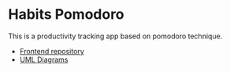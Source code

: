 # Habits Pomodoro

This is a productivity tracking app based on pomodoro technique.

- [Frontend repository](https://github.com/anshulrr/habits-pomodoro-frontend)
- [UML Diagrams](https://viewer.diagrams.net/?tags=%7B%7D&highlight=0000ff&edit=_blank&layers=1&nav=1&page-id=xpV4QoCtFRpsXmGTpsFL&title=Habits%20Pomodoro#R%3Cmxfile%20pages%3D%225%22%3E%3Cdiagram%20id%3D%22vgpWLiPopfS67RYWvQlp%22%20name%3D%22CRC%22%3E7V1bc9soGP01ntl98I4s%2BZI8xsplp9vOZuN0u9uXDrawxAYJFeHY7q9fkJBjW8i3SA5KmUkbCT4DQufAdwwfaTluuLijIA4%2BEQ%2Film35FHkt57pl2x3%2BjyfEwIcbCcJihH7kiZZMnSEPJhuGjBDMULyZOCFRBCdsIw1QSuabZlOCi80YTQCGhdQvyGNBlnphD17Sf4fID%2FKKOv3LLCcEubFseBIAj8zXkpyblt1v2c4CtJxhS6Rt%2FjguJYTtNcuNw4ULsejZvF%2Bzem9PL2D17BRGrKIy55%2B6frDof%2F6TDf7%2Br%2F1tOkRfR21Z0TPAM9ntjyB5kt3Glvm74D0Yi0sGxiJpmDBAmUSIw2sb8nfOAIog5Qmd9B5jECcoNb9OLQKEvY9gSWYsLyi%2FG07RAnoPGUDEpzlWPvLCEvnRKS98JBuT3iOMXYIJTRvnWJbr9vvSbi3duep2uldpayl5gqoc%2BfSQMrgo7fnOIZDZ7vw7SELI6JLfy5LtgYTjUhZ7Ke%2FnL%2Bi2%2BzItWEf2hUwEkkD%2BquyjEMFtJSiqxZBdwNBu%2FDwILg4DQtEPgRos3%2Bo6ptL7OQoxiDjJgbeVNCTeUiYxEssrDKdMXo4JYySUN1T2pKWEpUdJ%2FAioD5kCXBGJBNpjgiKW9n1vyH9457jWb71Wjz%2BZy%2B87L%2Ff8R5hTDsOIo44zQhQLQcLmMGE7oVgG3oMgWs7tV%2BBW4tQ5FKY9vWHqFGD6AJOYvyc0RhgxxIcbu4%2FFSxpTfuWLqzb%2FAJ%2FzJhTFDJFIbRBT8p%2BY75SZUwx8dQ4ry5hS%2BH0Go8lSnc2BhPgUBz1BMUw4MMWUO4tKGiBM%2BC8MI5%2B%2FPrUJA2zGX9qVeHmeJ0p2RTtQhJJA3JWwmSOQIYAf%2BMODyE8nhoCFWA7i8wAxOIrBRJjOuQOSTRPCNQBj5Vgu6XYcpQmnxhSn03uAeOOjnLCQ3jzDjLeiOQAjn%2BddZ2UOE94wFPkfsxo4T4aCYoi7H1fSMG1GXXNK%2BUD6CsKuMbTjHMvQY%2Bp9qf3l3Z9QPcD8JUUcykMOXy85apzYGC1WffDWY0y3MMa4YsYZEwoYoaoB5nMCqSL5vnRMuU0HFOuXe4r4DMqWvypsHjMTl3etT6jS5HbHIHNPQuIRSppH%2FCKrt2jffJIvthhmSP%2FWpO8VSL9ibyNlVE0%2BakUyqjfo7JdR9qUCibnTqql%2F2jcySksZ1atPRilh6ugN08GJMioCITxZoezVYJP0le9XN5SPn89C0qgsMUpEQ8i0JdRZ8lTyJBPpVjXPPapQF52Tgf0KdVGndyTlqnWRDqr%2B%2FblIF1Xpouzb6XK5ZLmNJeeJ2qVJRFxssWCDGd23JeYh1b8%2FYl4WiJl9v2CES%2B3CxRk4B3qEtt4eYb4%2BbJSLZsrl8rzK5VJzmBbXul%2BrXHaoDoWWaJpD0lC1kA1HNcqFXTivXy1s1%2F7%2BfJJOcUPBq9RC03jXACHwao4dqwTOyLkDan%2BHnCvujjhCUxtZUJ0s6B7obWmvCopr4UYV6KAKMqobWZB3R3H59rWyAMNnsdF6nyyQ%2B8aMMjgb8rtGGTTbSymuke9TBty6RBzwnH37NLQlYBMkwmvJZiSCZuQrrvzfrvYQGmFQuTDIv1aX7tbqft3fytM2hEGuIHR1uIqLwUYYaCEMBvUJAyVQO5oDtbg4eoAy%2BCPicLUtjw%2F9quw7KPz%2FCC6YNCovgi0FB65SO4SXWVDGHMKn%2FDrkEAhwA7c6NFU%2FXFSoHyzVTqBdjKjWhzmo%2BvfnxNjW0QrCLCLoSqfFFpYNvc5IrxG5c%2FtfvRvv4a%2FR4GvbDv0vd4pw8kx8N1IeaB5Onocz5HEQCq9LGaarTxiEEkLFxV%2BjDs6sDsqpfcZocn3CIJTdcWo0efmqAQy5l6%2FOikGSzAn1mueG6B%2BJXT4I1RmJfb6NzQdV%2F%2F48keMjsfeFFtQVif0SbV3IGkHGODUauEKoVyB2LRw%2FOhDbcL46zuMP4zZ69OM4ivsfrG%2FDz%2BjiWaE%2B9p5kYBRIdQdadTuKgAbNJYgSR0aCvLkEKef3TylBlN1xqgTJA60tFPH%2FQhSV2KX45b8ZKpUskbczP8uxoIBoWdD1enh2WmN%2B%2FFQMZkl%2BPSFhjOEqy0PJBFDPHE1Vx%2BxQPiQaQdRg56iyo6l%2BqvWQJnHMCBLdOFfcWrxX0estSDTdMZVvkVI4dprvkFLCxpwEpaf%2BqPEkKM33Rym749SToHzIRzEgik9Wo%2BGOc6HKjfhvEIpZOhon8eaHco3jbtukz7iZNKYQPLW2D6DiDkO0wbn%2B95k4Ez5zYtpJ5sUI1RJTmDVGGqw1j%2Ff1ZXaFs5TbrNiVgeKxAQY03Hjupvla%2Bm%2FvKh92ze6uBvtbpx4z1TSC6bW5qxYymb1db0iu5UWAP1zj4b%2F3Pbf35Xvw6R%2FUUYiZR3NS1FlCwtsdS%2BEyah4UrsSQUTZvrmzKuf0zhoQre6P6I27NaVBn8EPKRxwT8t1Yr6Pik2Obxjq9PP1aGGbivPVinOJIWBPmbcK8j4WRORVWU1%2B%2FxlNhNV%2FFUOP0pGNhTZT3u1UMlZ4fa76qfBNO20erBiMPdKWTWQmon16p7Z6%2FeZ634uVPyTs3%2FwM%3D%3C%2Fdiagram%3E%3Cdiagram%20id%3D%22OV2VqlP16esJHzoxOorQ%22%20name%3D%22Class%22%3E7Vxdb%2BI4FP01SLsPrAgJX48EpjNaMZpqaDUjXio3cRO3jp11TIH%2B%2BrUTuyQkFDqlbQBLVMXXN87NzbnHOXbahj2Kll8ZiMPv1Ie40W4FDPkNe9xoty3xIwwxCGDBID2m6EkbW8o6Rz5MCo6cUsxRXDR6lBDo8YINMEYXRbc7isthTD2AYcn6C%2Fk8zKz9dm9t%2FwZREOoTWd1B1hMB7awCT0Lg00XOZH9ptLuNtr0EDdttSFvxY48YpXynm3aOliOIZWZ1XrPzXvz5AM%2FXziDhBxrT%2BQHoeNIJWl1%2Fdn%2Fdv76Z%2FW421YkeAZ6rtF8nkKm08ZW%2BF8kCRRgQ0XLvKOFT1WOJNsAoIOK7JyIVR9ruI2Qcids4VB2cxsLqhQj7E7Cic3k9CQfeg265IWXoSQwLsBpTdDOuACguNu8xlUcKs7hEl8FE%2BFzqJFkbpu9gWXCcgIQrg0cxBnGCbp8vIwIsQMSlnNNIOUX0Eawd0jHybcoBz7VFbcF8G%2Foo31RFkbPIRI4opixNsW0PHcsZpvc0vSMii3C5FQ3WPjDeBMRXSCPI2Uq01cjNrq6RlRp3oNqLdclZXWUL8%2BXWdlRlq6oOngd%2FXWDr8H7K%2FJBAJGgdn%2BMU43N65fh6FeHZrWJ0AAtwEsChS%2BfET15VSzpCcUQuh%2FvWYXpUWoqHrdx2qXKb6pCh%2BI0pCbKzWRLKsouACGadU85QqRtGAOEX%2BmOQJAvK%2FKLLBk8IyPK0fhl9gBrchGbEgTDeMGnuwPCOb2WOJAaeONck9Rk7a8tPdbuliYpj73BK8iHyfUgqKjSmiPAUDx1XfES2R61%2FOo2OCHwk2ta6LT7SnYn6JOJaAErLDgr%2BWEDJITuo4WOpYDuvv4EfVLnJw%2Fdhg%2B4LZPCKOeu9asUu1UoJuRiliMyQq583rD%2BCbSQAiOEap1cSxuOmVcKyXcayXYFbDG4hvqQJ4ojK8Vnmu4HnXZAt1iQiIWToHaD86ZDddwLr1xqxTgVi5agixpD6f%2FFVDP%2FOmFh%2BNTx84jw86O8Has3XNUX1oITqK5A8GLVxrmrD3lttOB%2BiNvaJ7zzVhl4D2l9u%2BDDxGIqzZ5atqkLUHp8nLzlgylW%2FZP%2BNc8zhjS%2FSnPVPqOCBsWya6bCm0%2BHgY2VJv96yxCqvvhldUjtdciDMWppCj1uYWOV1J6NMzpiKLes0pIlVXiO6AuUFTiNNTlSaOPoZXj9i6HZNpInZCNlaueW1srfthHCQPCjJMWQMrCYokcIDywrN1iu6AX%2FGp5nb6je3ZWRudIZOR8fojPrrjEOB9lSERtcIDUPGx600Fr%2Fi2azH7of%2BN4YWTsd1%2F%2F1R8crVJaP38oU5IzbOVGzUbR%2FEiI1txXvot6722yUxiuSIJsHtpH%2BOgqQyG%2BZ9rHrpkfeE7PHJkcpsmBeyDBGfoBgprwxdYLPtcb5KpKMxvFOJ2EaJfGrllpfH3qZEvAyKRoOc7NTX%2BVgN0qu3BukZDVJ%2FDXIgyFqtk9AgfaNBDBHnUX10GoSDS29yMZpEHF1NbmZxtHy6rdgQuWDwvzkk3soIkXMRIn1N0WZLZGeEnyZEKsv31Vsi6eS0XWgQMU2Zv%2Bqo6Xy2ncDPcXOjMhtmc6NewuI9IXt8mxuV2TCbG4aIj2JzI%2FXd8b%2B59PPR%2Bl%2Be2V%2F%2BBw%3D%3D%3C%2Fdiagram%3E%3Cdiagram%20id%3D%22f2OOqvV1SqPA1i1m_Z4T%22%20name%3D%22Sequence%22%3E7Ztdc5s4FIZ%2FjS%2FjQWCwfenYabcz7Wx23W13r3ZUUEATQKyQY7u%2FfiWQMF8xTmNj8JBPdCTrgPS80hGCkbEMdh8pjLwvxEH%2BSNdcip2RsRrpOuC%2F3BBBFxUMosQa%2F1RGTVo32EFxoSAjxGc4KhptEobIZgUbpJRsi8WeiF89jbUNfVSxfscO81LrTJ8e7L8h7HrKEbDmaU4AVWF54rEHHbLNmYyHkW6NdGMHR8b9SNiKP8aSEsIai6nCwW6JfNGyql1Tvx9%2BvYLs2ikK2ZnqtB92k%2B80vsPP%2F%2F6xWP7ODPaN3UlHL9DfyGZ%2FJAFxCCXcutzbvDPSJmR71S%2B8NSNxuAn8DxQG%2FPB%2B62GG1hG0hX3LWeM2jwU%2BTwF%2B%2BERCJnHiLKXpJfEJTSo0Jivxze0BeYE%2FEjfiUxTF%2BGc%2BTRhkuTSHGeXTyMH5pKQwZ5GXiihDu1ebGZzCR7mlPyISIEb3PC1rVpTu06QhSdweQJ4qm5eD2JpKI5RacbOa39T5vKzs%2F%2FPioldw4bX7TPZpgRPrvw1RGXdx0vsLXgBo0S45E5XPj1zxf80gFTXwfofPqlZ%2BHWnFaZkzsXgF9soSaJNFUyuwOLGqMFqzGhjBvNswGpeDceE4PPsrjAcSL0giME8l0eg2iZPLD4sDi5dl0dDMU1k0O82iWcPi63x8xk%2FIx6FAhLcxwzaOYNLQPG9hMwHEfYQo5leIBBy%2BLP94sDWxxbudQf4RmqV9H0YxTjHQEq7sDY3xC%2FoTpYpIrAIDzJcDCx%2B7IbcxIiqOuR8cul9FYmVY3EI2TJzRMlt1HAsxy8TdUMgJ9CLRKpTMAa3X8GwqyDvKs9XMcw62iOCQJRdi3o%2FMVYleQplHXBJCP89vn5Ynr0v%2BDCNicXLWqvyAGn6ych3lZzrwcxV%2B9Jrgro%2F8zAZ%2BrsLP5NTxp%2BO3TOZVfpKI%2F1MYbVhSlwUDEdmkf7nlM45FxjeMtqeGbteJ0IbIqzTUvR55ZaNcIfTqOLpKbsPY1yDv9yM0KQVfoA6hKkEdj91BdXthAKgVgE6OvkDHCarZcUimz5XoLxgf3Z4aZsiuzJCWwuzWZsi6PYhhgKuR8PmnSP20Ec7sOEF1ewcDQW0QZJ5IUMc3n8AJd%2FwHgi4TZdXOY70jSOkgR5C6O7FCMbVxxDAJj0FV3qv5QRgjgejT0FmIR7%2BEzSf2c4LBJnSQ08VgCDmlB%2BHOGQrlGFHLNop8yHjMWPBZB8lb3B6cPwqpH%2BDNdi7VDDqbFz3GZENtJD%2F1BjIb%2FOrzBr8MUhexX%2FUrdZG19NXVVF30riHvY7WHP6io1yrKHhRQc4AGWlGRZTb4vTEVVVdWa48rQNf%2BihzIOPnqRvn79EQiFArUYewlagJpthTNrKI0tMPsb358p40BANLwj8gczyxTple7XOnVPpfIRVV9FC5v6YTuY6GWVGWK45GC1jtHgrZlr491LfdVvt82GU%2BtVgYCoM%2FHzc5vbDSoPgWybFv5PZNqb5RllsLSyWzajo6a%2FN6YhKoPwqyGYLTnwWiZ4eyW1oW1U9Zsxe%2BNaaf6EMdi0M6Naccw9Fa0U74dUvF7W9pRV5fTTvWNhSF0e%2BsqS72A27TKmvYqFtTn5bWNMZ1daVVV8dx1XSZlG15cVmdxeB%2FcePgf%3C%2Fdiagram%3E%3Cdiagram%20id%3D%22yJO7naz2F3Kfsom78dww%22%20name%3D%22Seq%20Auth%22%3E7Ztdc9o4FIZ%2FDTPdi2RsCRtzGSChabOdzLLbbfemo2AB2grLleUA%2BfWVbBn8oYSkIWCoJwmxDkLHlp5XR1%2B0YH%2B%2BHHIUzv5kPqYtYE058Vtw0ALAln%2FSEKIpLhhUjhF5yIyWtsbEx1Eho2CMChIWjWMWBHgsCjbEOVsUs00Yrd7GaIworlj%2FJb6YpVYPdDb295hMZ5kj2%2B2m78xRllnfeDRDPlvkTPCyBdwWgEvUgr2WshV%2FYZ8zJrZmyzLPl31MVc1m9Zr6vfr1AtbPznEgdlRmD%2FzHbD4hl8vF%2F%2Ff94d3ow4fgTDu6RzTW1T4KOQmmPfX8wLqIZVUCq78ay1ZJ61KssgaS1Rqqy3hOrziay8veYkYEHoVorOwLCZ20zcScypQtLycsEJorCVWa7jPKeFIgbA%2FUj7TP2T26S9yoT3EckYd8mgkkcmlJNc6nsU%2FySY1jzqKfGXOBl4%2FWt%2F0cUMpVPsRsjgVfybQuOcN1lSahRnKxIbqT2WY5mt2ONiItmum65BdRIPNqEHbLDaxwI0unQrdpgRP3R8yyN86ipPUvZAbbCpfJnWTvy6up%2Bq%2BYk61AxkgQFmTFygdJS04z7QjGA8BX1sA%2BYXSsAoy2U6XR9Qw02rDeNLbflkbGJQINjG8LI7Sc58Lo1BpGG1RpTBgbqLZC0ZOB9IZMMCWBIibEnMjnwgoJqs23G9s2omRjCyQ%2FwtdpSlEYkbTxrYSmccwjco%2F%2FwqkQEiuLhfLUXw%2FingrUZX5OKHC7tl3gMwvIOTxty4CnU%2FPIbZtCdwnIHEYhI4FInsTptZxBiUvGZe84ZQGieTKPaZj3hIRfz1DbKcZbw%2BjPNiAEak6Q0xC0N4LcAkHAc59HEKgLQegs6omPq3jErro3vYdedyg%2BGWadQ6yGaTIQsZjLgAYsX7bcU1SpRpFTBHpByTSQtjsmBJurRg38C7XYoGyUjb8nHMSBj%2F06xjLsl5Ze3p6sHDrZ8IpjKse398U7MbHzErcb57eqB9gwfeaWoe6cl4Z0KQb6cy9AdovndmebY4H4FItfdawVs67sg%2FfUbkVotyxKlfYjxsnVgiRLPNdBGKtkn2Nfzb4RjX53%2BWVrnAkSqQl3BzC6Dj3%2FU3vyYPGvwfsv7pl37IJcz6iycYrX3YscQXeL3xNTo1dRo15f%2FZt9x4H8%2F6602iBjOvIx%2F%2BO1SmShLF6KBEWzRId2%2BraWm3fsGn2F9vYrtLZdBB7A%2FQitLPCK39MSGqiOLyvxTitPpMprAl3rGYGue%2FyBziroALatgwQ6CMFJ66%2B6AipndiELDGufTSQ7ykjmlCIK9OBBIlnF79EqydjjGja2kq2Ef67lS58SrJ%2By2U2o%2BW5CFu%2BOdzPByGezEpxn5XEJ734rwTYRVAXIqzc%2F1fWphp%2B98AMMRz9M%2FKw5qylA1ZleGiA3OwlNdKx%2FdGx3TzM8NlvtW7u3XRFU6t48E0FVgMrz%2F5rx03mkd0vP6KoL1a0QsWq6uWPo5mDWXZ1YN1fd12i6OZOSdz8LAM%2Fr5px689Nt%2BDkMP%2BYeqMpPfY5%2Fm8cQ1VnAZ0SJj4Q6STTOn2iwUODLV84obs43vJKpg2%2FntEEJZ6vk8Y0WoV3Hfdrv0S5Cf%2Fu4vFviGwg8RD6Di17Ha68Ms5j%2BDEvy003U3HGFE5YTXhLxJXf9Vd3euQuhTg%2BW%2Bn6TxCqXyIWhgfWbChM64Ly7n6MOlY0pg%2BujlafxMK1ps1XEXB0f2sUh2mbH9TGZ7VdTrlP6JmnH3Y%2BgSmPGit%2B6qynJu%2BX73NldbL4mDy9%2FAg%3D%3D%3C%2Fdiagram%3E%3Cdiagram%20id%3D%22xpV4QoCtFRpsXmGTpsFL%22%20name%3D%22State%22%3E7Vtbc6M2FP41nmkfnDHGYPvRzq3tJJlss2k3edmRQTZKZEQlsbbz6ysJyYAhmOzihGTykqCDdJDO%2Bc5Nkjv28XJ9TkEUXBIf4k6%2F56879kmn33fGA%2FFXEjYJYTh0EsKCIj8hWSnhBj1BTexpaox8yHIdOSGYoyhP9EgYQo%2FnaIBSssp3mxOc%2F2oEFrBAuPEALlL%2FRT4PEuqoP0zpf0C0CMyXLXecvFkC01mvhAXAJ6sMyT7t2MeUEJ48LdfHEEvZGbkk486eebudGIUhrzPg%2BxdO1twDV%2Bgczr%2Bf9ydX0VlXc2F8YxYMfbF%2B3SSUB2RBQoBPU%2BqUkjj0oeTaE620zwUhkSBagvgAOd9oZYKYE0EK%2BBLrt8WZG80CuoCaNCb%2FdP%2B6gpPZ%2FdXoIQa34RSuuxo7co6ZgXq955AsIacb0YFCDDj6kdch0FBYbPtth14TJKbS72nU2padDNGg7Q%2FGeRaMxNSDelRW5juMBs4eRsmKC4wmlIJNplskO7DnJzwYln%2Fn2XlV9xcPyQxMKyPclKTw9QKs6aX%2FADjWirllkErbxch7ZAoSMYPi%2FyzmnITioeNMO86JfOi7WABjOhP93YV8uo18wKHCLuAxS%2FqApUDgNPkr8YSW8BSDiAm0luH8AsyEt8phE2C0CMWzJ7ApJmdPf0DKkfAHE%2F1iiXw%2FMQPI0BOYKX7SELSOBPNk0mU4r7JB7cE0x9RvyAnAdSXc9dvekdUbjHKK1bx%2F1h40l641yg8h8zmDfAcyjYDEbpVDSuy8wiHVdVzjph1XTu4vFbIJrhlTnMlQqayRwdBnCo%2FLCEMuTSdrY2fib0jkF8Io5kW7FOjPmV1qlslr%2BbUehuFChEdp2vvtmpP8bFpryHZThtztHbmuO2zSkjVnd5D3%2B85r2bXlvHvDLl%2BX1S7LdvcGWRVY5yhELJDTUrmrNOnVS2xZdXzOkDNKdv%2BLiSIT6kPa9QgmwhYnaob0t243S%2F9dsTQj9viDZAGtdgcG8k0E9r4zcA7gDrqum%2BNqH8AdVJlXBqY3wtTK3DtboSUGodTMnITcOIxBRqcYznmJRrl0ElMvQNi%2FABsSS10JEHmPpjUNCEVPgikwKGFyEtqb2L1cjxs5UkNCQQReGwBYO6RLsM51vACMa4IAujQmlMJrKTwMCqdEZLxLTcrANvWACsQzRnDM4YR6epKKum05cjSLgIfCxYUSyonVq3KD9SG4xYaJHCaHWKVV8ViTgmxBbND%2BK66uFEL9AoSq0v05wvg48T4nIVFwYpySR7hD3IOprZeoJeVK6O8XvTHKepLejeWNCdouCLogXYwyEjX7JBKbJWJ%2FoYS%2FqlDftQoyt1PK31oKtrIYEScy7hvLWHBNGOKISP5JwCtz65FIMI5JKBYBkNIgFHa7gowfULeOU0u3owOpdlDMFnS4FXHBVqguJADmBRSr3Kh6QQS4D2Vwrl1LKc7wQFpxClq5lhsjn7GxpbHR%2BcnYODqUWReLgPcRGp3akm9JaBx%2BhsaD6faNQ%2BOooFqfqDqZB0KsH8mIaoa7JoyotE5%2BZztDeit3786Qzq1ef2OoatYZOB8%2Fu6P6mVa0Iq3YLbkH5hRmX8ndO1TJXXJu8D4Si3Ft2bcksbCKG2SfmUVTyn3jzMIq7lxtN7mz9bUsqtUR9kcyrJrJht1AbV0alYtm1Opk45UuvBTuqbg7LOpeeCncnNlldKgLL%2Fo7tS%2B85Psf5sJLsYTYPYtTyU%2Bn5MJLzVNx9syhSXsOwbS9NXIm3rPGOSWanb1fvN1ivdoheHG7tag5jJFIpvJ6YwGI5HsREkROzOFOjM%2F5%2FkYyzx134AyL6ZBd5rUbSDzLj1KHb%2BG2hQDp5pserxp3snHkmObJOvvyZGNaa8S%2FpT1F685wFM%2FpINkwY2qFiHLZaFS1tyCtvDiRMYZLQB%2Bh%2F1mXtrwu3daXb1GXlmOpmFG3ri6tNoI2FqblM%2F48DT6gdl%2BvMq0MJe%2BsMm1I%2BK9Ymq6v7r27h%2Bjpy33%2FcXwBv66ebv9scWlaOt26V5%2Ff7IJk1ayr3Nc22y5LxX2gbh0m8l4FiEMJUdl9RYH68QGLkt8hzdFadpxGkApLUfWWYXmdkg6Rrlsl588Npeuimf5iKSmL0p992af%2FAw%3D%3D%3C%2Fdiagram%3E%3C%2Fmxfile%3E)

